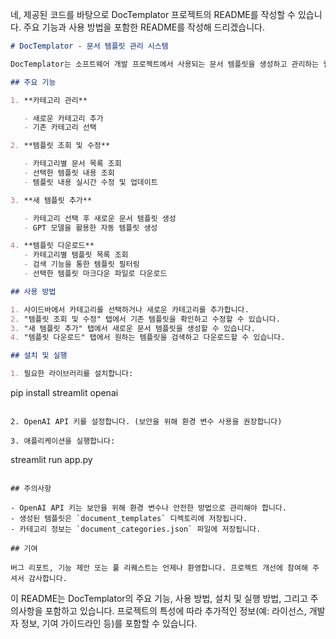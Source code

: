 네, 제공된 코드를 바탕으로 DocTemplator 프로젝트의 README를 작성할 수 있습니다. 주요 기능과 사용 방법을 포함한 README를 작성해 드리겠습니다.

```markdown
# DocTemplator - 문서 템플릿 관리 시스템

DocTemplator는 소프트웨어 개발 프로젝트에서 사용되는 문서 템플릿을 생성하고 관리하는 웹 애플리케이션입니다. Streamlit을 사용하여 구축되었으며, OpenAI의 GPT 모델을 활용하여 동적으로 문서 템플릿을 생성합니다.

## 주요 기능

1. **카테고리 관리**

   - 새로운 카테고리 추가
   - 기존 카테고리 선택

2. **템플릿 조회 및 수정**

   - 카테고리별 문서 목록 조회
   - 선택한 템플릿 내용 조회
   - 템플릿 내용 실시간 수정 및 업데이트

3. **새 템플릿 추가**

   - 카테고리 선택 후 새로운 문서 템플릿 생성
   - GPT 모델을 활용한 자동 템플릿 생성

4. **템플릿 다운로드**
   - 카테고리별 템플릿 목록 조회
   - 검색 기능을 통한 템플릿 필터링
   - 선택한 템플릿 마크다운 파일로 다운로드

## 사용 방법

1. 사이드바에서 카테고리를 선택하거나 새로운 카테고리를 추가합니다.
2. "템플릿 조회 및 수정" 탭에서 기존 템플릿을 확인하고 수정할 수 있습니다.
3. "새 템플릿 추가" 탭에서 새로운 문서 템플릿을 생성할 수 있습니다.
4. "템플릿 다운로드" 탭에서 원하는 템플릿을 검색하고 다운로드할 수 있습니다.

## 설치 및 실행

1. 필요한 라이브러리를 설치합니다:
```

pip install streamlit openai

```

2. OpenAI API 키를 설정합니다. (보안을 위해 환경 변수 사용을 권장합니다)

3. 애플리케이션을 실행합니다:
```

streamlit run app.py

```

## 주의사항

- OpenAI API 키는 보안을 위해 환경 변수나 안전한 방법으로 관리해야 합니다.
- 생성된 템플릿은 `document_templates` 디렉토리에 저장됩니다.
- 카테고리 정보는 `document_categories.json` 파일에 저장됩니다.

## 기여

버그 리포트, 기능 제안 또는 풀 리퀘스트는 언제나 환영합니다. 프로젝트 개선에 참여해 주셔서 감사합니다.

```

이 README는 DocTemplator의 주요 기능, 사용 방법, 설치 및 실행 방법, 그리고 주의사항을 포함하고 있습니다. 프로젝트의 특성에 따라 추가적인 정보(예: 라이선스, 개발자 정보, 기여 가이드라인 등)를 포함할 수 있습니다.
